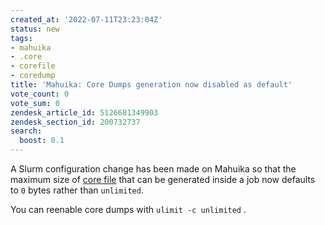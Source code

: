 ```yaml
---
created_at: '2022-07-11T23:23:04Z'
status: new
tags:
- mahuika
- .core
- corefile
- coredump
title: 'Mahuika: Core Dumps generation now disabled as default'
vote_count: 0
vote_sum: 0
zendesk_article_id: 5126681349903
zendesk_section_id: 200732737
search:
  boost: 0.1
---
```


A Slurm configuration change has been made on Mahuika so that the 
maximum size of [core file](../FAQs/What_is_a_core_file.md) that
can be generated inside a job now defaults to `0` bytes rather
than `unlimited`.

You can reenable core dumps with `ulimit -c unlimited` .
